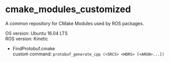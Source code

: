 # cmake_modules_customized
A common repository for CMake Modules used by ROS packages.

OS version: Ubuntu 16.04 LTS  
ROS version: Kinetic

* FindProtobuf.cmake   
  custom command: `protobuf_generate_cpp (<SRCS> <HDRS> [<ARGN>...])`
